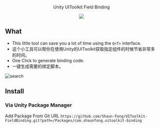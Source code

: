 <p align="center">
Unity UIToolkit Field Binding
</p>

<p align="center">
  <img src="https://user-images.githubusercontent.com/16713354/217272667-fe624616-0b66-4eee-b6d4-ed63b2225f09.png">
</p>

## What
- This little tool can save you a lot of time using the `Q<T>` interface.
- 这个小工具可以帮你在使用Unity的UIToolkit获取指定组件的时候节省非常多的时间。
- One Click to generate binding code.
- 一键生成需要的绑定脚本。

![search](https://user-images.githubusercontent.com/16713354/217278859-d88412aa-da4c-4262-842e-1b194a76bd0c.gif)

## Install

### Via Unity Package Manager
Add Package From Git URL
`https://github.com/Shaun-Fong/UIToolkit-FieldBinding.git?path=/Packages/com.shaunfong.uitoolkit-binding`